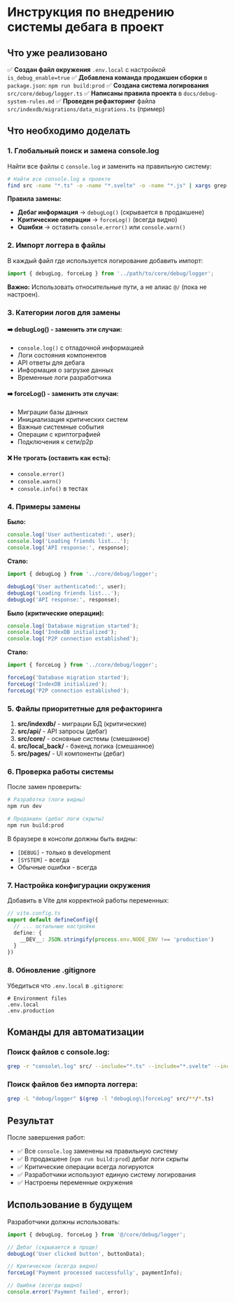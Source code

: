 # Инструкция по внедрению системы дебага в проект

## Что уже реализовано

✅ **Создан файл окружения** `.env.local` с настройкой `is_debug_enable=true`
✅ **Добавлена команда продакшен сборки** в `package.json`: `npm run build:prod` 
✅ **Создана система логирования** `src/core/debug/logger.ts`
✅ **Написаны правила проекта** в `docs/debug-system-rules.md`
✅ **Проведен рефакторинг** файла `src/indexdb/migrations/data_migrations.ts` (пример)

## Что необходимо доделать

### 1. Глобальный поиск и замена console.log

Найти все файлы с `console.log` и заменить на правильную систему:

```bash
# Найти все console.log в проекте
find src -name "*.ts" -o -name "*.svelte" -o -name "*.js" | xargs grep -l "console\.log"
```

**Правила замены:**
- **Дебаг информация** → `debugLog()` (скрывается в продакшене)
- **Критические операции** → `forceLog()` (всегда видно)
- **Ошибки** → оставить `console.error()` или `console.warn()`

### 2. Импорт логгера в файлы

В каждый файл где используется логирование добавить импорт:

```typescript
import { debugLog, forceLog } from '../path/to/core/debug/logger';
```

**Важно:** Использовать относительные пути, а не алиас `@/` (пока не настроен).

### 3. Категории логов для замены

#### ➡️ debugLog() - заменить эти случаи:
- `console.log()` с отладочной информацией
- Логи состояния компонентов
- API ответы для дебага
- Информация о загрузке данных
- Временные логи разработчика

#### ➡️ forceLog() - заменить эти случаи:
- Миграции базы данных
- Инициализация критических систем
- Важные системные события
- Операции с криптографией
- Подключения к сети/p2p

#### ❌ Не трогать (оставить как есть):
- `console.error()` 
- `console.warn()`
- `console.info()` в тестах

### 4. Примеры замены

**Было:**
```typescript
console.log('User authenticated:', user);
console.log('Loading friends list...');
console.log('API response:', response);
```

**Стало:**
```typescript
import { debugLog } from '../core/debug/logger';

debugLog('User authenticated:', user);
debugLog('Loading friends list...');
debugLog('API response:', response);
```

**Было (критические операции):**
```typescript
console.log('Database migration started');
console.log('IndexDB initialized');
console.log('P2P connection established');
```

**Стало:**
```typescript
import { forceLog } from '../core/debug/logger';

forceLog('Database migration started');
forceLog('IndexDB initialized'); 
forceLog('P2P connection established');
```

### 5. Файлы приоритетные для рефакторинга

1. **src/indexdb/** - миграции БД (критические)
2. **src/api/** - API запросы (дебаг)
3. **src/core/** - основные системы (смешанное)
4. **src/local_back/** - бэкенд логика (смешанное) 
5. **src/pages/** - UI компоненты (дебаг)

### 6. Проверка работы системы

После замен проверить:

```bash
# Разработка (логи видны)
npm run dev

# Продакшен (дебаг логи скрыты)
npm run build:prod
```

В браузере в консоли должны быть видны:
- `[DEBUG]` - только в development
- `[SYSTEM]` - всегда
- Обычные ошибки - всегда

### 7. Настройка конфигурации окружения

Добавить в Vite для корректной работы переменных:

```typescript
// vite.config.ts
export default defineConfig({
  // ... остальные настройки
  define: {
    __DEV__: JSON.stringify(process.env.NODE_ENV !== 'production')
  }
})
```

### 8. Обновление .gitignore

Убедиться что `.env.local` в `.gitignore`:

```
# Environment files
.env.local
.env.production
```

## Команды для автоматизации

### Поиск файлов с console.log:
```bash
grep -r "console\.log" src/ --include="*.ts" --include="*.svelte" --include="*.js"
```

### Поиск файлов без импорта логгера:
```bash
grep -L "debug/logger" $(grep -l "debugLog\|forceLog" src/**/*.ts)
```

## Результат

После завершения работ:
- ✅ Все `console.log` заменены на правильную систему
- ✅ В продакшене (`npm run build:prod`) дебаг логи скрыты
- ✅ Критические операции всегда логируются
- ✅ Разработчики используют единую систему логирования
- ✅ Настроены переменные окружения

## Использование в будущем

Разработчики должны использовать:

```typescript
import { debugLog, forceLog } from '@/core/debug/logger';

// Дебаг (скрывается в проде)
debugLog('User clicked button', buttonData);

// Критическое (всегда видно)
forceLog('Payment processed successfully', paymentInfo);

// Ошибки (всегда видно)
console.error('Payment failed', error);
